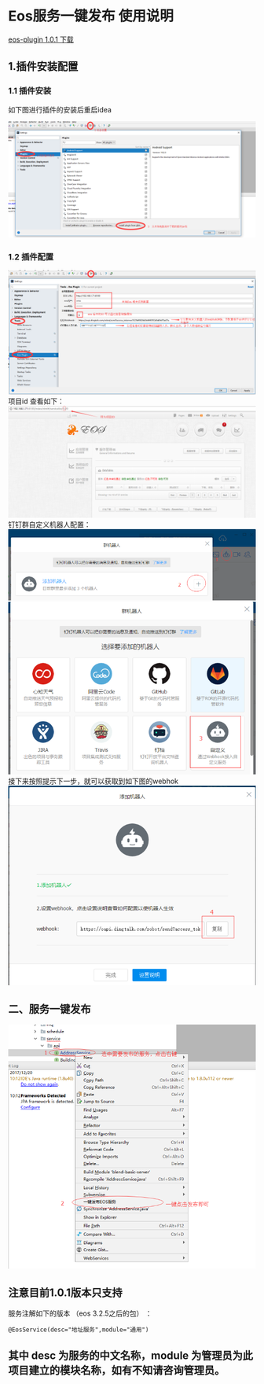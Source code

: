 # Eos服务一键发布 使用说明

[eos-plugin 1.0.1 下载](release/eos-plugin1.0.1.zip)
## 1.插件安装配置
### 1.1 插件安装

如下图进行插件的安装后重启idea

![插件安装](images/install.png)

### 1.2 插件配置

![插件配置](images/config.png)  
项目id 查看如下：  
![插件配置](images/appid.png)  
钉钉群自定义机器人配置：  
![自定义机器人](images/webhok1.png)  
![自定义机器人](images/webhok2.png)  
接下来按照提示下一步，就可以获取到如下图的webhok  
![自定义机器人](images/webhok3.png)
## 二、服务一键发布
![一键发布](images/publish.png)
## 注意目前1.0.1版本只支持
 服务注解如下的版本 （eos 3.2.5之后的包） ：
```
@EosService(desc="地址服务",module="通用")
```
## 其中 desc 为服务的中文名称，module 为管理员为此项目建立的模块名称，如有不知请咨询管理员。

